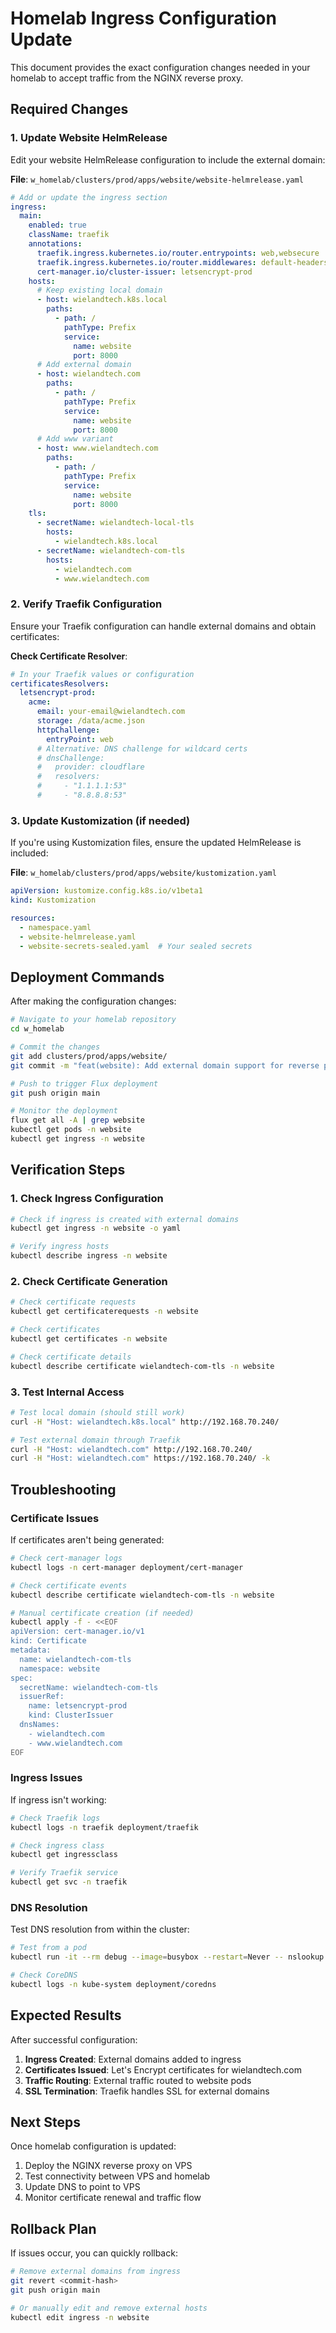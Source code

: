 # Homelab Ingress Configuration Update

This document provides the exact configuration changes needed in your homelab to accept traffic from the NGINX reverse proxy.

## Required Changes

### 1. Update Website HelmRelease

Edit your website HelmRelease configuration to include the external domain:

**File**: `w_homelab/clusters/prod/apps/website/website-helmrelease.yaml`

```yaml
# Add or update the ingress section
ingress:
  main:
    enabled: true
    className: traefik
    annotations:
      traefik.ingress.kubernetes.io/router.entrypoints: web,websecure
      traefik.ingress.kubernetes.io/router.middlewares: default-headers@kubernetescrd
      cert-manager.io/cluster-issuer: letsencrypt-prod
    hosts:
      # Keep existing local domain
      - host: wielandtech.k8s.local
        paths:
          - path: /
            pathType: Prefix
            service:
              name: website
              port: 8000
      # Add external domain
      - host: wielandtech.com
        paths:
          - path: /
            pathType: Prefix
            service:
              name: website
              port: 8000
      # Add www variant
      - host: www.wielandtech.com
        paths:
          - path: /
            pathType: Prefix
            service:
              name: website
              port: 8000
    tls:
      - secretName: wielandtech-local-tls
        hosts:
          - wielandtech.k8s.local
      - secretName: wielandtech-com-tls
        hosts:
          - wielandtech.com
          - www.wielandtech.com
```

### 2. Verify Traefik Configuration

Ensure your Traefik configuration can handle external domains and obtain certificates:

**Check Certificate Resolver**:
```yaml
# In your Traefik values or configuration
certificatesResolvers:
  letsencrypt-prod:
    acme:
      email: your-email@wielandtech.com
      storage: /data/acme.json
      httpChallenge:
        entryPoint: web
      # Alternative: DNS challenge for wildcard certs
      # dnsChallenge:
      #   provider: cloudflare
      #   resolvers:
      #     - "1.1.1.1:53"
      #     - "8.8.8.8:53"
```

### 3. Update Kustomization (if needed)

If you're using Kustomization files, ensure the updated HelmRelease is included:

**File**: `w_homelab/clusters/prod/apps/website/kustomization.yaml`

```yaml
apiVersion: kustomize.config.k8s.io/v1beta1
kind: Kustomization

resources:
  - namespace.yaml
  - website-helmrelease.yaml
  - website-secrets-sealed.yaml  # Your sealed secrets
```

## Deployment Commands

After making the configuration changes:

```bash
# Navigate to your homelab repository
cd w_homelab

# Commit the changes
git add clusters/prod/apps/website/
git commit -m "feat(website): Add external domain support for reverse proxy"

# Push to trigger Flux deployment
git push origin main

# Monitor the deployment
flux get all -A | grep website
kubectl get pods -n website
kubectl get ingress -n website
```

## Verification Steps

### 1. Check Ingress Configuration

```bash
# Check if ingress is created with external domains
kubectl get ingress -n website -o yaml

# Verify ingress hosts
kubectl describe ingress -n website
```

### 2. Check Certificate Generation

```bash
# Check certificate requests
kubectl get certificaterequests -n website

# Check certificates
kubectl get certificates -n website

# Check certificate details
kubectl describe certificate wielandtech-com-tls -n website
```

### 3. Test Internal Access

```bash
# Test local domain (should still work)
curl -H "Host: wielandtech.k8s.local" http://192.168.70.240/

# Test external domain through Traefik
curl -H "Host: wielandtech.com" http://192.168.70.240/
curl -H "Host: wielandtech.com" https://192.168.70.240/ -k
```

## Troubleshooting

### Certificate Issues

If certificates aren't being generated:

```bash
# Check cert-manager logs
kubectl logs -n cert-manager deployment/cert-manager

# Check certificate events
kubectl describe certificate wielandtech-com-tls -n website

# Manual certificate creation (if needed)
kubectl apply -f - <<EOF
apiVersion: cert-manager.io/v1
kind: Certificate
metadata:
  name: wielandtech-com-tls
  namespace: website
spec:
  secretName: wielandtech-com-tls
  issuerRef:
    name: letsencrypt-prod
    kind: ClusterIssuer
  dnsNames:
    - wielandtech.com
    - www.wielandtech.com
EOF
```

### Ingress Issues

If ingress isn't working:

```bash
# Check Traefik logs
kubectl logs -n traefik deployment/traefik

# Check ingress class
kubectl get ingressclass

# Verify Traefik service
kubectl get svc -n traefik
```

### DNS Resolution

Test DNS resolution from within the cluster:

```bash
# Test from a pod
kubectl run -it --rm debug --image=busybox --restart=Never -- nslookup wielandtech.com

# Check CoreDNS
kubectl logs -n kube-system deployment/coredns
```

## Expected Results

After successful configuration:

1. **Ingress Created**: External domains added to ingress
2. **Certificates Issued**: Let's Encrypt certificates for wielandtech.com
3. **Traffic Routing**: External traffic routed to website pods
4. **SSL Termination**: Traefik handles SSL for external domains

## Next Steps

Once homelab configuration is updated:

1. Deploy the NGINX reverse proxy on VPS
2. Test connectivity between VPS and homelab
3. Update DNS to point to VPS
4. Monitor certificate renewal and traffic flow

## Rollback Plan

If issues occur, you can quickly rollback:

```bash
# Remove external domains from ingress
git revert <commit-hash>
git push origin main

# Or manually edit and remove external hosts
kubectl edit ingress -n website
```
